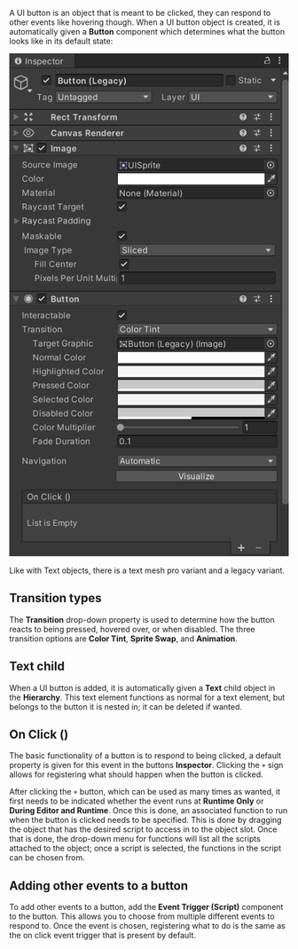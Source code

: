 A UI button is an object that is meant to be clicked, they can respond to other events like hovering though. When a UI button object is created, it is automatically given a **Button** component which determines what the button looks like in its default state:

![](../images/legacy_ui_button_defaults.png)

Like with Text objects, there is a text mesh pro variant and a legacy variant.

## Transition types
The **Transition** drop-down property is used to determine how the button reacts to being pressed, hovered over, or when disabled. The three transition options are **Color Tint**, **Sprite Swap**, and **Animation**.

## Text child
When a UI button is added, it is automatically given a **Text** child object in the **Hierarchy**. This text element functions as normal for a text element, but belongs to the button it is nested in; it can be deleted if wanted.

## On Click ()
The basic functionality of a button is to respond to being clicked, a default property is given for this event in the buttons **Inspector**. Clicking the `+` sign allows for registering what should happen when the button is clicked.

After clicking the `+` button, which can be used as many times as wanted, it first needs to be indicated whether the event runs at **Runtime Only** or **During Editor and Runtime**. Once this is done, an associated function to run when the button is clicked needs to be specified. This is done by dragging the object that has the desired script to access in to the object slot. Once that is done, the drop-down menu for functions will list all the scripts attached to the object; once a script is selected, the functions in the script can be chosen from.

## Adding other events to a button
To add other events to a button, add the **Event Trigger (Script)** component to the button. This allows you to choose from multiple different events to respond to. Once the event is chosen, registering what to do is the same as the on click event trigger that is present by default.